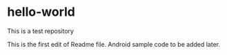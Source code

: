 # hello-world
This is a test repository

This is the first edit of Readme file. Android sample code to be added later. 
